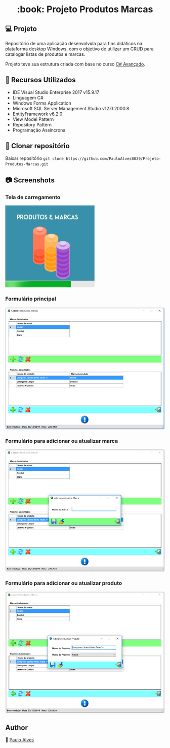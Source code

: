 <h1 align="center">:book: Projeto Produtos Marcas</h1>

## :computer: Projeto
Repositório de uma aplicação desenvolvida para fins didáticos na plataforma desktop Windows, com o objetivo de utilizar um CRUD para catalogar listas de produtos e marcas.  

Projeto teve sua estrutura criada com base no curso [C# Avançado](https://www.treinaweb.com.br/curso/csharp-avancado).
## :wrench: Recursos Utilizados
- IDE Visual Studio Enterprise 2017 v15.9.17
- Linguagem C#
- Windows Forms Application
- Microsoft SQL Server Management Studio v12.0.2000.8
- EntityFramework v6.2.0
- View Model Pattern
- Repository Pattern
- Programação Assíncrona

## :floppy_disk: Clonar repositório
Baixar repositório ```git clone https://github.com/PauloAlves8039/Projeto-Produtos-Marcas.git```

## :camera: Screenshots
### Tela de carregamento
![img1](https://github.com/PauloAlves8039/Projeto-Produtos-Marcas/blob/master/ProdutosMarcas.Apresentacao/Resources/screenshot.png)
### Formulário principal
![img2](https://github.com/PauloAlves8039/Projeto-Produtos-Marcas/blob/master/ProdutosMarcas.Apresentacao/Resources/screenshot1.png)
### Formulário para adicionar ou atualizar marca
![img3](https://github.com/PauloAlves8039/Projeto-Produtos-Marcas/blob/master/ProdutosMarcas.Apresentacao/Resources/screenshot2.png)
### Formulário para adicionar ou atualizar produto
![img4](https://github.com/PauloAlves8039/Projeto-Produtos-Marcas/blob/master/ProdutosMarcas.Apresentacao/Resources/screenshot3.png)

## Author
:boy: [Paulo Alves](https://github.com/PauloAlves8039)
